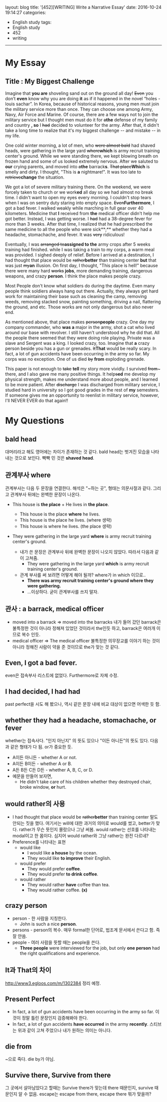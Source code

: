 layout: blog
title: '[452][WRITING] Write a Narrative Essay'
date: 2016-10-24 19:14:27
categories: 
- English study
tags:
- English study
- 452
- writing
---

# My Essay

## Title : My Biggest Challenge

Imagine that **you are** shoveling sand out on the ground all day! ~~Even~~ you don’t **even** know why you are doing **it** as if it happened in the novel “holes - louis sachar”. In Korea, because of historical reasons, young men must join the military service more than once. They can choose one among Army, Navy, Air Force and Marine. Of course, there are a few ways not to join the military service but I thought men must do it for ~~a~~**the** defense of my family and country **, so** I ~~had~~ decided to volunteer for the army. After that, it didn't take a long time to realize that it's my biggest challenge -- and mistake -- in my life.

One cold winter morning, a lot of men, who ~~were almost bald~~ had shaved heads, were gathering in the large yard ~~where~~**which** is army recruit training center's ground. While we were standing there, we kept blowing breath on frozen hand and some of us looked extremely nervous. After we saluted to **our** crying parents, and moved into ~~a~~**the** barrack**s**. ~~That place~~**Which** is smelly and dirty. I thought, "This is **a** nightmare!". It was too late to ~~retrieve~~**change** the situation.
   
We got a lot of severe military training there. On the weekend, we were forcely taken to church or we work**ed** all day so we had almost no break time. I didn't want to open my eyes every morning. I couldn't stop tears when I was on sentry duty staring into empty space. ~~Even~~**Furthermore**, I got a bad fever. I walked weakly while marching in full gear over 40 kilometers. Medicine that **I** received from **the** medical officer didn't help me got better. Instead, I was getting worse. I ~~had~~ had a 38-degree fever for more than 3 weeks. After that time, I realized that he had prescribed the same medicine to all the people who were sick**;** whether they had a headache, stomachache, and fever. It was ~~very~~ ridiculous!
 
Eventually, I was ~~arranged to~~**assigned to the** army crops after 5 weeks training had finished. while I was taking a train to my corps, a warm meal was provided. I sighed deeply of relief. Before I arrived at a destination, I had thought that place would be ~~rather~~**better** than training center **but** that was just ~~my~~**an** illusion. On first day, I thought, "This place is hell!" because there were many hard ~~works~~ **jobs**, more demanding training, dangerous weapons, and crazy **person**. I think the place makes people crazy. 
 
Most People don't know what soldiers do during the daytime. Even many people think soldiers always hang out there. Actually, they always get hard work for maintaining their base such as cleaning the camp, removing weeds, removing stacked snow, painting something, driving a nail, flattering the ground, and etc. Those works are not only dangerous but also never end.

As mentioned above, that place makes ~~person~~**people** crazy. One day my company commander, who **was a** major in the army, shot a cat who lived around our base with revolver. I still haven't understood why he did that. All the people there seemed that they were doing role playing. Private was a slave and Sergent was a king. I looked crazy, too. Imagine that **a** crazy person beside you has a gun or grenades. ~~It~~**That** would be really scary. In fact, a lot of gun accidents have been occurring in the army so far. My corps was no exception. One of us died ~~by~~ **from** exploding grenade.

This paper is not enough to ~~take~~ **tell** my story more vividly. I survived ~~from~~~ there, and I also gave me many positive things. It help~~s~~**ed** me develop my physical strength, makes me understand more about people, and I learned to be more patient. After ~~discharge~~ I was discharged from military service, I studied hard in university so I got good grades in the rest of **my** semesters. If someone gives me an opportunity to reenlist in military service, however, I'll NEVER EVER do that again!!

# My Questions

## bald head
대머리라고 해도 영어에는 차이가 존재하는 것 같다. bald head는 벗겨진 모습을 나타내는 것으로 보인다. 빡빡 민 것은 **shaved head**.

## 관계부사 where
관계부사는 다음 두 문장을 연결한다. 해석은 "~하는 곳", 형태는 의문사절과 같다. 그리고 관계부사 뒤에는 완벽한 문장이 나온다.  

* This house is **the place** + He lives in **the place**.
    * This house is the place **where** he lives.
    * This house is the place he lives. (where 생략)
    * This house is where he lives. (the place 생략)

* They were gathering in the large yard **where** is army recruit training center's ground.
    * 내가 쓴 문장은 관계부사 뒤에 완벽한 문장이 나오지 않았다. 따라서 다음과 같이 고쳐줌.
        * They were gathering in the large yard **which** is army recruit training center's ground.
    * 관계 부사를 써 보려면 어떻게 해야 될까? where가 in which 이므로..
        * **There was army recruit training center's ground where they were gathering.**
        * ...이상하다. 굳이 관계부사를 쓰지 말자.

## 관사 : a barrack, medical officer
* moved into a barrack => moved into the barracks
내가 들어 갔던 barrack은 불특정한 것이 아니라 정해져 있었던 것이라서 the인듯 하고, barrack은 여러개 이므로 복수 인듯.
* medical officer => The medical officer
불특정한 의무장교를 이야기 하는 것이 아니라 정해진 사람이 약을 준 것이므로 the가 맞는 것 같다. 


## Even, I got a bad fever.
even은 접속부사 리스트에 없었다. Furthermore로 자체 수정.

## I had decided, I had had
past perfect을 시도 해 봤으나, 역시 같은 문장 내에 비교 대상이 없으면 어색한 듯 함.

## whether they had a headache, stomachache, or fever
whether는 접속사다. "인지 아닌지" 의 뜻도 있으나 "이든 아니든"의 뜻도 있다. 다음과 같은 형태가 다 됨. or가 중요한 듯.

* A이든 아니든 - whether A or not.
* A이든 B이든 - whether A or B.
* A든 B든 C든 D든 - whether A, B, C, or D.
* 예문을 만들어 보자면,
    * He didn't take care of his children whether they destroyed chair, broke window, **or** hurt. 


## would rather의 사용
*  I had thought that place would be ~~rather~~**better** than training center
말도 안되는 짓을 했다. 여기서는 will에 대한 과거의 의미로 would를 썼고, better가 맞다. rather가 무슨 뜻인지 몰랐으나 그냥 써봄. would rather는 선호를 나타내는 modal이고 한 몸이다. 심지어 would rather와 그냥 rather는 완전 다르네?
* Preference를 나타내는 표현
    * would like
        * I would like **a house** by the ocean.
        * They would like **to improve** their English.
    * would prefer
        * They would prefer **coffee**.
        * They would prefer **to drink coffee**.
    * would rather
        * They would rather **have** coffee than tea.
        * They would rather coffee. **(x)**
        
## crazy person
* person -  한 사람을 지칭한다.
    * John is such a nice **person**.
* persons - person의 복수. 매우 formal한 단어로, 법조계 문서에서 쓴다고 함. 즉 잘 안씀.
* people - 여러 사람을 뜻할 때는 people을 쓴다.
    * **Three people** were interviewed for the job, but only **one person** had the right qualifications and experience.

## It과 That의 차이
http://www3.egloos.com/m/1302384 정리 예정.
 
## Present Perfect

* In fact, a lot of gun accidents have been occurring in the army so far.
이 것이 정말 틀린 문장인지 검증해봐야 한다.
* In fact, a lot of gun accidents **have occurred** in the army **recently**.
스티브는 위과 같이 고쳐 주었으나 내가 원하는 의미는 아니다.

## die from
~으로 죽다. die by가 아님.

## Survive there, Survive from there
그 곳에서 살아남았다고 할때는 Survive there가 맞는데 there 때문인지, survive 때문인지 알 수 없음. 
escape는 escape from there, escape there 뭐가 맞을까?
 
 

